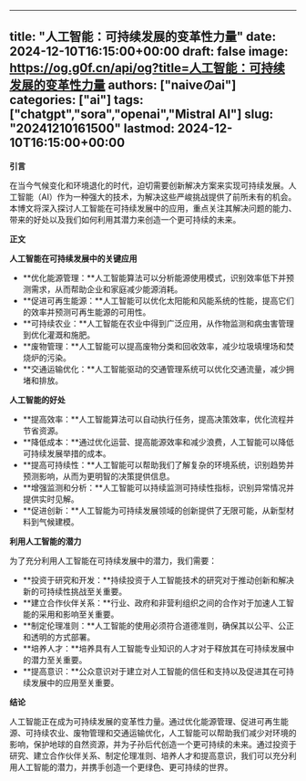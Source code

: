 
---
title: "人工智能：可持续发展的变革性力量"
date: 2024-12-10T16:15:00+00:00
draft: false
image: https://og.g0f.cn/api/og?title=人工智能：可持续发展的变革性力量
authors: ["naiveのai"]
categories: ["ai"]
tags: ["chatgpt","sora","openai","Mistral AI"]
slug: "20241210161500"
lastmod: 2024-12-10T16:15:00+00:00
---
**引言**

在当今气候变化和环境退化的时代，迫切需要创新解决方案来实现可持续发展。人工智能（AI）作为一种强大的技术，为解决这些严峻挑战提供了前所未有的机会。本博文将深入探讨人工智能在可持续发展中的应用，重点关注其解决问题的能力、带来的好处以及我们如何利用其潜力来创造一个更可持续的未来。

**正文**

**人工智能在可持续发展中的关键应用**

* **优化能源管理：**人工智能算法可以分析能源使用模式，识别效率低下并预测需求，从而帮助企业和家庭减少能源消耗。
* **促进可再生能源：**人工智能可以优化太阳能和风能系统的性能，提高它们的效率并预测可再生能源的可用性。
* **可持续农业：**人工智能在农业中得到广泛应用，从作物监测和病虫害管理到优化灌溉和施肥。
* **废物管理：**人工智能可以提高废物分类和回收效率，减少垃圾填埋场和焚烧炉的污染。
* **交通运输优化：**人工智能驱动的交通管理系统可以优化交通流量，减少拥堵和排放。

**人工智能的好处**

* **提高效率：**人工智能算法可以自动执行任务，提高决策效率，优化流程并节省资源。
* **降低成本：**通过优化运营、提高能源效率和减少浪费，人工智能可以降低可持续发展举措的成本。
* **提高可持续性：**人工智能可以帮助我们了解复杂的环境系统，识别趋势并预测影响，从而为更明智的决策提供信息。
* **增强监测和分析：**人工智能可以持续监测可持续性指标，识别异常情况并提供实时见解。
* **促进创新：**人工智能为可持续发展领域的创新提供了无限可能，从新型材料到气候建模。

**利用人工智能的潜力**

为了充分利用人工智能在可持续发展中的潜力，我们需要：

* **投资于研究和开发：**持续投资于人工智能技术的研究对于推动创新和解决新的可持续性挑战至关重要。
* **建立合作伙伴关系：**行业、政府和非营利组织之间的合作对于加速人工智能的采用和影响至关重要。
* **制定伦理准则：**人工智能的使用必须符合道德准则，确保其以公平、公正和透明的方式部署。
* **培养人才：**培养具有人工智能专业知识的人才对于释放其在可持续发展中的潜力至关重要。
* **提高意识：**公众意识对于建立对人工智能的信任和支持以及促进其在可持续发展中的应用至关重要。

**结论**

人工智能正在成为可持续发展的变革性力量。通过优化能源管理、促进可再生能源、可持续农业、废物管理和交通运输优化，人工智能可以帮助我们减少对环境的影响，保护地球的自然资源，并为子孙后代创造一个更可持续的未来。通过投资于研究、建立合作伙伴关系、制定伦理准则、培养人才和提高意识，我们可以充分利用人工智能的潜力，并携手创造一个更绿色、更可持续的世界。